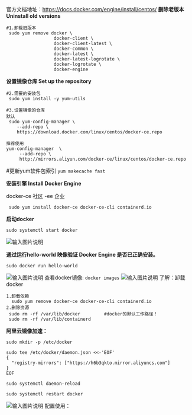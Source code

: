 官方文档地址：https://docs.docker.com/engine/install/centos/
 **删除老版本 Uninstall old versions** 

```
#1.卸载旧版本
 sudo yum remove docker \
                  docker-client \
                  docker-client-latest \
                  docker-common \
                  docker-latest \
                  docker-latest-logrotate \
                  docker-logrotate \
                  docker-engine
```
 **设置镜像仓库 Set up the repository** 

```
#2.需要的安装包
 sudo yum install -y yum-utils

#3.设置镜像的仓库
默认
 sudo yum-config-manager \
    --add-repo \
    https://download.docker.com/linux/centos/docker-ce.repo

推荐使用
yum-config-manager  \
     --add-repo \ 
     http://mirrors.aliyun.com/docker-ce/linux/centos/docker-ce.repo
```
#更新yum软件包索引
`yum makecache fast`

 **安装引擎 Install Docker Engine** 

docker-ce 社区   -ee 企业
```
 sudo yum install docker-ce docker-ce-cli containerd.io
```
 **启动docker** 

```
sudo systemctl start docker
```
![输入图片说明](https://images.gitee.com/uploads/images/2021/0821/131709_b6a93381_5296156.png "屏幕截图.png")

 **通过运行hello-world 映像验证 Docker Engine 是否已正确安装。** 

```
sudo docker run hello-world
```
![输入图片说明](https://images.gitee.com/uploads/images/2021/0821/132101_0b999f49_5296156.png "屏幕截图.png")
查看docker镜像:
`docker images`
![输入图片说明](https://images.gitee.com/uploads/images/2021/0821/132438_934a788b_5296156.png "屏幕截图.png")
了解：卸载docker

```
1.卸载依赖
  sudo yum remove docker-ce docker-ce-cli containerd.io
2.删除资源
 sudo rm -rf /var/lib/docker         #docker的默认工作路径！
 sudo rm -rf /var/lib/containerd
```
 **阿里云镜像加速：** 

```
sudo mkdir -p /etc/docker

sudo tee /etc/docker/daemon.json <<-'EOF'
{
  "registry-mirrors": ["https://h6b3qkto.mirror.aliyuncs.com"]
}
EOF

sudo systemctl daemon-reload

sudo systemctl restart docker
```


![输入图片说明](https://images.gitee.com/uploads/images/2021/0821/133556_c1406ac2_5296156.png "屏幕截图.png")
配置使用：
